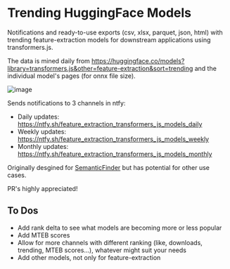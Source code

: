 # Trending HuggingFace Models
Notifications and ready-to-use exports (csv, xlsx, parquet, json, html) with trending feature-extraction models for downstream applications using transformers.js. 

The data is mined daily from https://huggingface.co/models?library=transformers.js&other=feature-extraction&sort=trending and the individual model's pages (for onnx file size).

![image](https://github.com/do-me/trending-huggingface-models/assets/47481567/498e3c65-2def-41a8-9022-4803f5d9be7e)

Sends notifications to 3 channels in ntfy: 
- Daily updates: https://ntfy.sh/feature_extraction_transformers_js_models_daily
- Weekly updates: https://ntfy.sh/feature_extraction_transformers_js_models_weekly
- Monthly updates: https://ntfy.sh/feature_extraction_transformers_js_models_monthly

Originally desgined for [SemanticFinder](https://github.com/do-me/SemanticFinder) but has potential for other use cases.

PR's highly appreciated! 

## To Dos
- Add rank delta to see what models are becoming more or less popular
- Add MTEB scores
- Allow for more channels with different ranking (like, downloads, trending, MTEB scores...), whatever might suit your needs
- Add other models, not only for feature-extraction
